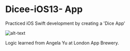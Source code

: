 # Dicee-iOS13- App
Practiced iOS Swift development by creating a 'Dice App'

![alt-text](Dicee-iOS13/Dicee.gif)

Logic learned from Angela Yu at London App Brewery.
